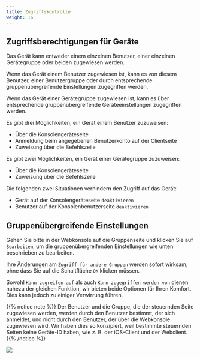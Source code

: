 ```yaml
---
title: Zugriffskontrolle
weight: 16
---
```


## Zugriffsberechtigungen für Geräte
Das Gerät kann entweder einem einzelnen Benutzer, einer einzelnen Gerätegruppe oder beiden zugewiesen werden.

Wenn das Gerät einem Benutzer zugewiesen ist, kann es von diesem Benutzer, einer Benutzergruppe oder durch entsprechende gruppenübergreifende Einstellungen zugegriffen werden.

Wenn das Gerät einer Gerätegruppe zugewiesen ist, kann es über entsprechende gruppenübergreifende Geräteeinstellungen zugegriffen werden.

Es gibt drei Möglichkeiten, ein Gerät einem Benutzer zuzuweisen:
- Über die Konsolengeräteseite
- Anmeldung beim angegebenen Benutzerkonto auf der Clientseite
- Zuweisung über die Befehlszeile

Es gibt zwei Möglichkeiten, ein Gerät einer Gerätegruppe zuzuweisen:
- Über die Konsolengeräteseite
- Zuweisung über die Befehlszeile

Die folgenden zwei Situationen verhindern den Zugriff auf das Gerät:
- Gerät auf der Konsolengeräteseite `deaktivieren`
- Benutzer auf der Konsolenbenutzerseite `deaktivieren`

## Gruppenübergreifende Einstellungen

Gehen Sie bitte in der Webkonsole auf die Gruppenseite und klicken Sie auf `Bearbeiten`, um die gruppenübergreifenden Einstellungen wie unten beschrieben zu bearbeiten.

Ihre Änderungen am `Zugriff für andere Gruppen` werden sofort wirksam, ohne dass Sie auf die Schaltfläche `OK` klicken müssen.

Sowohl `Kann zugreifen auf` als auch `Kann zugegriffen werden von` dienen nahezu der gleichen Funktion, wir bieten beide Optionen für Ihren Komfort. Dies kann jedoch zu einiger Verwirrung führen.

{{% notice note %}}
Der Benutzer und die Gruppe, die der steuernden Seite zugewiesen werden, werden durch den Benutzer bestimmt, der sich anmeldet, und nicht durch den Benutzer, der über die Webkonsole zugewiesen wird. Wir haben dies so konzipiert, weil bestimmte steuernden Seiten keine Geräte-ID haben, wie z. B. der iOS-Client und der Webclient.
{{% /notice %}}

![](/docs/en/self-host/rustdesk-server-pro/permissions/images/crossgrp.png)

